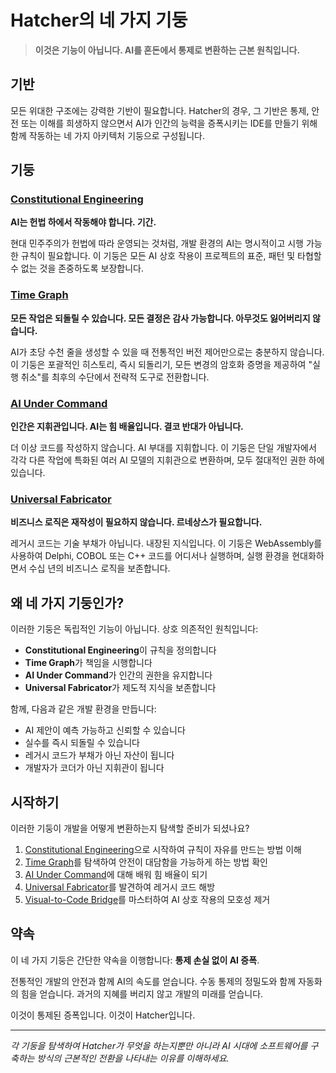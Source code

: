 # Hatcher의 네 가지 기둥

> **이것은 기능이 아닙니다. AI를 혼돈에서 통제로 변환하는 근본 원칙입니다.**

## 기반

모든 위대한 구조에는 강력한 기반이 필요합니다. Hatcher의 경우, 그 기반은 통제, 안전 또는 이해를 희생하지 않으면서 AI가 인간의 능력을 증폭시키는 IDE를 만들기 위해 함께 작동하는 네 가지 아키텍처 기둥으로 구성됩니다.

## 기둥

### <DocIcon type="constitutional" inline /> [Constitutional Engineering](/ko/constitutional-engineering)

**AI는 헌법 하에서 작동해야 합니다. 기간.**

현대 민주주의가 헌법에 따라 운영되는 것처럼, 개발 환경의 AI는 명시적이고 시행 가능한 규칙이 필요합니다. 이 기둥은 모든 AI 상호 작용이 프로젝트의 표준, 패턴 및 타협할 수 없는 것을 존중하도록 보장합니다.

### <DocIcon type="time-graph" inline /> [Time Graph](/ko/pillars-time-graph)

**모든 작업은 되돌릴 수 있습니다. 모든 결정은 감사 가능합니다. 아무것도 잃어버리지 않습니다.**

AI가 초당 수천 줄을 생성할 수 있을 때 전통적인 버전 제어만으로는 충분하지 않습니다. 이 기둥은 포괄적인 히스토리, 즉시 되돌리기, 모든 변경의 암호화 증명을 제공하여 "실행 취소"를 최후의 수단에서 전략적 도구로 전환합니다.

### <DocIcon type="ai-command" inline /> [AI Under Command](/ko/pillars-ai-under-command)

**인간은 지휘관입니다. AI는 힘 배율입니다. 결코 반대가 아닙니다.**

더 이상 코드를 작성하지 않습니다. AI 부대를 지휘합니다. 이 기둥은 단일 개발자에서 각각 다른 작업에 특화된 여러 AI 모델의 지휘관으로 변환하며, 모두 절대적인 권한 하에 있습니다.

### <DocIcon type="universal-fabricator" inline /> [Universal Fabricator](/ko/pillars-universal-fabricator)

**비즈니스 로직은 재작성이 필요하지 않습니다. 르네상스가 필요합니다.**

레거시 코드는 기술 부채가 아닙니다. 내장된 지식입니다. 이 기둥은 WebAssembly를 사용하여 Delphi, COBOL 또는 C++ 코드를 어디서나 실행하며, 실행 환경을 현대화하면서 수십 년의 비즈니스 로직을 보존합니다.

## 왜 네 가지 기둥인가?

이러한 기둥은 독립적인 기능이 아닙니다. 상호 의존적인 원칙입니다:

- **Constitutional Engineering**이 규칙을 정의합니다
- **Time Graph**가 책임을 시행합니다
- **AI Under Command**가 인간의 권한을 유지합니다
- **Universal Fabricator**가 제도적 지식을 보존합니다

함께, 다음과 같은 개발 환경을 만듭니다:

- AI 제안이 예측 가능하고 신뢰할 수 있습니다
- 실수를 즉시 되돌릴 수 있습니다
- 레거시 코드가 부채가 아닌 자산이 됩니다
- 개발자가 코더가 아닌 지휘관이 됩니다

## 시작하기

이러한 기둥이 개발을 어떻게 변환하는지 탐색할 준비가 되셨나요?

1. [Constitutional Engineering](/ko/constitutional-engineering)으로 시작하여 규칙이 자유를 만드는 방법 이해
2. [Time Graph](/ko/pillars-time-graph)를 탐색하여 안전이 대담함을 가능하게 하는 방법 확인
3. [AI Under Command](/ko/pillars-ai-under-command)에 대해 배워 힘 배율이 되기
4. [Universal Fabricator](/ko/pillars-universal-fabricator)를 발견하여 레거시 코드 해방
5. [Visual-to-Code Bridge](/ko/visual-to-code)를 마스터하여 AI 상호 작용의 모호성 제거

## 약속

이 네 가지 기둥은 간단한 약속을 이행합니다: **통제 손실 없이 AI 증폭**.

전통적인 개발의 안전과 함께 AI의 속도를 얻습니다. 수동 통제의 정밀도와 함께 자동화의 힘을 얻습니다. 과거의 지혜를 버리지 않고 개발의 미래를 얻습니다.

이것이 통제된 증폭입니다. 이것이 Hatcher입니다.

---

_각 기둥을 탐색하여 Hatcher가 무엇을 하는지뿐만 아니라 AI 시대에 소프트웨어를 구축하는 방식의 근본적인 전환을 나타내는 이유를 이해하세요._

<PageCTA
  title="견고한 기반 위에 구축"
  subtitle="AI를 혼돈에서 통제로 변환하는 네 가지 기둥 마스터"
  buttonText="첫 번째 기둥 탐색"
  buttonLink="/ko/pillars-constitutional-engineering"
  buttonStyle="secondary"
  footer="강력한 기반이 무한한 가능성을 가능하게 합니다."
/>
